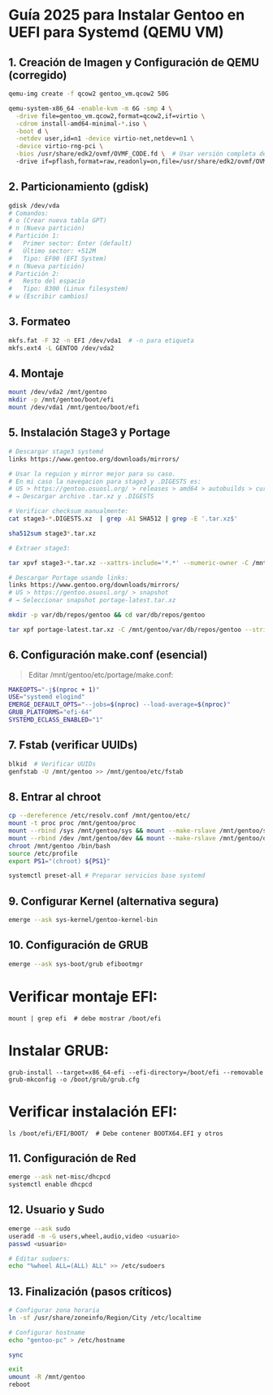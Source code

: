# Guía 2025 para Instalar Gentoo en UEFI para Systemd (QEMU VM)

## 1. Creación de Imagen y Configuración de QEMU (corregido)

```bash
qemu-img create -f qcow2 gentoo_vm.qcow2 50G

qemu-system-x86_64 -enable-kvm -m 6G -smp 4 \
  -drive file=gentoo_vm.qcow2,format=qcow2,if=virtio \
  -cdrom install-amd64-minimal-*.iso \
  -boot d \
  -netdev user,id=n1 -device virtio-net,netdev=n1 \
  -device virtio-rng-pci \
  -bios /usr/share/edk2/ovmf/OVMF_CODE.fd \  # Usar versión completa de OVMF
  -drive if=pflash,format=raw,readonly=on,file=/usr/share/edk2/ovmf/OVMF_VARS.fd
```

## 2. Particionamiento (gdisk)

```bash
gdisk /dev/vda
# Comandos:
# o (Crear nueva tabla GPT)
# n (Nueva partición)
# Partición 1: 
#   Primer sector: Enter (default)
#   Último sector: +512M
#   Tipo: EF00 (EFI System)
# n (Nueva partición)
# Partición 2:
#   Resto del espacio
#   Tipo: 8300 (Linux filesystem)
# w (Escribir cambios)
```

## 3. Formateo

```bash
mkfs.fat -F 32 -n EFI /dev/vda1  # -n para etiqueta
mkfs.ext4 -L GENTOO /dev/vda2
```

## 4. Montaje

```bash
mount /dev/vda2 /mnt/gentoo
mkdir -p /mnt/gentoo/boot/efi
mount /dev/vda1 /mnt/gentoo/boot/efi
```

## 5. Instalación Stage3 y Portage

```bash
# Descargar stage3 systemd
links https://www.gentoo.org/downloads/mirrors/

# Usar la reguion y mirror mejor para su caso.
# En mi caso la navegacion para stage3 y .DIGESTS es:
# US > https://gentoo.osuosl.org/ > releases > amd64 > autobuilds > current-stage3-amd64-desktop-systemd/  
# → Descargar archivo .tar.xz y .DIGESTS

# Verificar checksum manualmente:
cat stage3-*.DIGESTS.xz  | grep -A1 SHA512 | grep -E '.tar.xz$'

sha512sum stage3*.tar.xz

# Extraer stage3:

tar xpvf stage3-*.tar.xz --xattrs-include='*.*' --numeric-owner -C /mnt/gentoo

# Descargar Portage usando links:
links https://www.gentoo.org/downloads/mirrors/
# US > https://gentoo.osuosl.org/ > snapshot
# → Seleccionar snapshot portage-latest.tar.xz

mkdir -p var/db/repos/gentoo && cd var/db/repos/gentoo

tar xpf portage-latest.tar.xz -C /mnt/gentoo/var/db/repos/gentoo --strip-components=1
```

## 6. Configuración make.conf (esencial)
> Editar /mnt/gentoo/etc/portage/make.conf:

```bash
MAKEOPTS="-j$(nproc + 1)"  
USE="systemd elogind"
EMERGE_DEFAULT_OPTS="--jobs=$(nproc) --load-average=$(nproc)"
GRUB_PLATFORMS="efi-64"
SYSTEMD_ECLASS_ENABLED="1"
```

## 7. Fstab (verificar UUIDs)

```bash
blkid  # Verificar UUIDs
genfstab -U /mnt/gentoo >> /mnt/gentoo/etc/fstab
```

## 8. Entrar al chroot

```bash
cp --dereference /etc/resolv.conf /mnt/gentoo/etc/
mount -t proc proc /mnt/gentoo/proc
mount --rbind /sys /mnt/gentoo/sys && mount --make-rslave /mnt/gentoo/sys
mount --rbind /dev /mnt/gentoo/dev && mount --make-rslave /mnt/gentoo/dev
chroot /mnt/gentoo /bin/bash
source /etc/profile
export PS1="(chroot) ${PS1}"

systemctl preset-all # Preparar servicios base systemd
```

## 9. Configurar Kernel (alternativa segura)

```bash
emerge --ask sys-kernel/gentoo-kernel-bin
```

## 10. Configuración de GRUB 

```bash
emerge --ask sys-boot/grub efibootmgr
```

# Verificar montaje EFI:

```
mount | grep efi  # debe mostrar /boot/efi
```

# Instalar GRUB:

```
grub-install --target=x86_64-efi --efi-directory=/boot/efi --removable
grub-mkconfig -o /boot/grub/grub.cfg
```

# Verificar instalación EFI:

```
ls /boot/efi/EFI/BOOT/  # Debe contener BOOTX64.EFI y otros
```

## 11. Configuración de Red

```bash
emerge --ask net-misc/dhcpcd
systemctl enable dhcpcd
```

## 12. Usuario y Sudo

```bash
emerge --ask sudo
useradd -m -G users,wheel,audio,video <usuario>
passwd <usuario>

# Editar sudoers:
echo "%wheel ALL=(ALL) ALL" >> /etc/sudoers
```

## 13. Finalización (pasos críticos)
```bash
# Configurar zona horaria
ln -sf /usr/share/zoneinfo/Region/City /etc/localtime

# Configurar hostname
echo "gentoo-pc" > /etc/hostname

sync

exit
umount -R /mnt/gentoo
reboot
```
